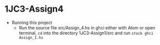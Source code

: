 # 1JC3-Assign4


* Running this project
	- Run the source file src/Assign_4.hs in ghci either with Atom or open terminal, `cd` into the directory 1JC3-Assign1/src and run 
		`stack ghci Assign_1.hs`
